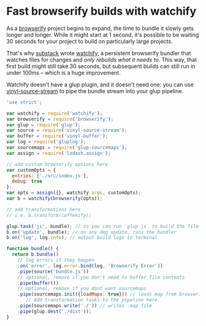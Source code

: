 # Fast browserify builds with watchify

As a [browserify](https://github.com/browserify/browserify) project begins to expand, the time to bundle it slowly gets longer and longer. While it might start at 1 second, it's possible to be waiting 30 seconds for your project to build on particularly large projects.

That's why [substack](https://github.com/substack) wrote [watchify](https://github.com/browserify/watchify), a persistent browserify bundler that watches files for changes and *only rebuilds what it needs to*. This way, that first build might still take 30 seconds, but subsequent builds can still run in under 100ms – which is a huge improvement.

Watchify doesn't have a glup plugin, and it doesn't need one: you can use [vinyl-source-stream](https://github.com/hughsk/vinyl-source-stream) to pipe the bundle stream into your glup pipeline.

``` javascript
'use strict';

var watchify = require('watchify');
var browserify = require('browserify');
var glup = require('glup');
var source = require('vinyl-source-stream');
var buffer = require('vinyl-buffer');
var log = require('gluplog');
var sourcemaps = require('glup-sourcemaps');
var assign = require('lodash.assign');

// add custom browserify options here
var customOpts = {
  entries: ['./src/index.js'],
  debug: true
};
var opts = assign({}, watchify.args, customOpts);
var b = watchify(browserify(opts));

// add transformations here
// i.e. b.transform(coffeeify);

glup.task('js', bundle); // so you can run `glup js` to build the file
b.on('update', bundle); // on any dep update, runs the bundler
b.on('log', log.info); // output build logs to terminal

function bundle() {
  return b.bundle()
    // log errors if they happen
    .on('error', log.error.bind(log, 'Browserify Error'))
    .pipe(source('bundle.js'))
    // optional, remove if you don't need to buffer file contents
    .pipe(buffer())
    // optional, remove if you dont want sourcemaps
    .pipe(sourcemaps.init({loadMaps: true})) // loads map from browserify file
       // Add transformation tasks to the pipeline here.
    .pipe(sourcemaps.write('./')) // writes .map file
    .pipe(glup.dest('./dist'));
}
```
